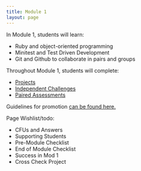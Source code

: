 ```yaml
---
title: Module 1
layout: page
---
```


In Module 1, students will learn:

* Ruby and object-oriented programming
* Minitest and Test Driven Development
* Git and Github to collaborate in pairs and groups

Throughout Module 1, students will complete:

* [Projects](/module1/projects/)
* [Independent Challenges](/module1/independent_challenges.html)
* [Paired Assessments](/module1/paired_assessments.html)

Guidelines for promotion [can be found here.](/module1/promotion.html)

Page Wishlist/todo:

* CFUs and Answers
* Supporting Students
* Pre-Module Checklist
* End of Module Checklist
* Success in Mod 1
* Cross Check Project
